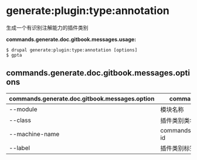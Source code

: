 # generate:plugin:type:annotation
生成一个有识别注解能力的插件类别

**commands.generate.doc.gitbook.messages.usage:**
```
$ drupal generate:plugin:type:annotation [options]
$ gpta  
```

## commands.generate.doc.gitbook.messages.options
commands.generate.doc.gitbook.messages.option | commands.generate.doc.gitbook.messages.details
-------|-------------
--module | 模块名称
--class | 插件类别类名
--machine-name | commands.generate.plugin.type.annotation.options.plugin-id
--label | 插件类别标签
